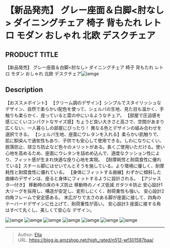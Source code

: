 # 【新品発売】 グレー座面＆白脚&lt;肘なし&gt; ダイニングチェア 椅子 背もたれ  レトロ モダン おしゃれ 北欧  デスクチェア


## PRODUCT TITLE 

【新品発売】 グレー座面＆白脚&lt;肘なし&gt; ダイニングチェア 椅子 背もたれ  レトロ モダン おしゃれ 北欧  デスクチェア![iamge](https://b2bfiles1.gigab2b.cn/image/wkseller/301/20230307_5fe4e2dfef20715090914bc7f1f507d3.jpg)

## Description

【おススメポイント】
【クリーム調のデザイン】シンプルでスタイリッシュなデザイン、自然で柔らかい配色を使って、シェルバの生地、見た目も温かく、手触りも柔らかく、座っていると雲の中にいるようなチェア。
【部屋で圧迫感を感じにくいコンパクトなサイズ感】ちょうど良い大きさと高さで、空間があまり広くない、一人暮らしの部屋にぴったり！
異なる色とデザインの組み合わせを選択できる。
【シェルパ生地、座面にウレタンを入れる】柔らかい肌触りで、肌に馴染んで通気性もあり、子供でも安心して使用できる。しわになりにくい、脱落防止、球立ち防止など色々のメリットがある。長くご使用いただける。使い心地を高めるため、座面にウレタンを詰めめ込んで、適度なクッション性により、フィット感が生まれ快適な座り心地を実現。
【耐摩耗性と耐腐食性に優れている】スチール脚にはせいでんとそうを施している。より環境に優しく、耐摩耗性と耐腐食性に優れている。
【身体にフィットする曲線】わずかに傾斜した曲線のデザインは、座ると身体にフィットするように設計される。
【アジャスタ―付き】
移動時の床のキズ防止
移動時のノイズ低減
ガタツキ防止
安心設計1
大リーグを採用し、構造が安定し、変形しにくく、耐荷重性も強い。
安心設計2
四角フレームで安定感ある。
末広がりで太さのある脚が座面に接して、四角のテーバードデザインに仕上げて、耐荷重性が高い。
安心設計3
座面に接する角はすべて丸くし、美しくて安心な デザイン。



![iamge](https://b2bfiles1.gigab2b.cn/image/wkseller/301/20230307_3a124b33b4b963fcf7efb09e607a0926.jpg)
![iamge](https://b2bfiles1.gigab2b.cn/image/wkseller/301/20230307_96c63ed1c56b9909b7a254c5b22edde5.jpg)
![iamge](https://b2bfiles1.gigab2b.cn/image/wkseller/301/20230307_d00360f5ef2e2ea546975401f6ec4897.jpg)
![iamge](https://b2bfiles1.gigab2b.cn/image/wkseller/301/20230307_2c1e3f9978354ab96b7c1026d40e55c2.jpg)
![iamge](https://b2bfiles1.gigab2b.cn/image/wkseller/301/20230307_2e770c58a2898d2c05cbd4cc9c162c5c.jpg)
![iamge](https://b2bfiles1.gigab2b.cn/image/wkseller/301/20230307_5cad68bf8cc19a02d3ad82dc9809d53c.jpg)
![iamge](https://b2bfiles1.gigab2b.cn/image/wkseller/301/20230307_1cf6fdafb24b539d936652aad6f00212.jpg)


---

> Author: [Ella](https://blog.jp.amzshop.net/)  
> URL: https://blog.jp.amzshop.net/high_rated/n512-wf301587baa/  

